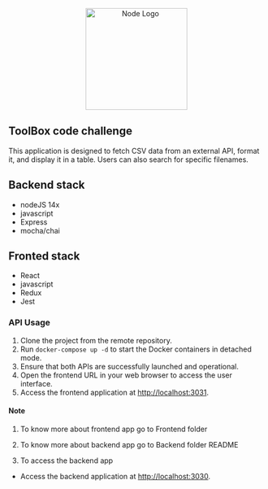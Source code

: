  <p align="center">
  <a href="https://www.toolboxtve.com/" target="blank"><img src="https://files.toolboxtve.com/wp-content/uploads/2018/04/15144954/logo-stycky.png" width="200" alt="Node Logo" /></a>
</p>

## ToolBox code challenge

This application is designed to fetch CSV data from an external API, format it, and display it in a table. Users can also search for specific filenames.

## Backend stack
- nodeJS 14x
- javascript
- Express
- mocha/chai

## Fronted stack
- React
- javascript
- Redux
- Jest

### API Usage

1. Clone the project from the remote repository.
2. Run ``docker-compose up -d`` to start the Docker containers in detached mode.
3. Ensure that both APIs are successfully launched and operational.
4. Open the frontend URL in your web browser to access the user interface.
5. Access the frontend application at [http://localhost:3031](http://localhost:3031).

#### Note

1. To know more about frontend app go to Frontend folder 
2. To know more about backend app go to Backend folder README

3. To access the backend app
- Access the backend application at [http://localhost:3030](http://localhost:3030).


